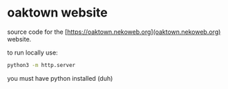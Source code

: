 # oaktown website
source code for the [https://oaktown.nekoweb.org](oaktown.nekoweb.org) website.

to run locally use:
```sh
python3 -m http.server
```
you must have python installed (duh)

